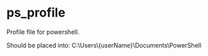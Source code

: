 # ps_profile
Profile file for powershell.

Should be placed into:
C:\Users\\{userName}\Documents\PowerShell
